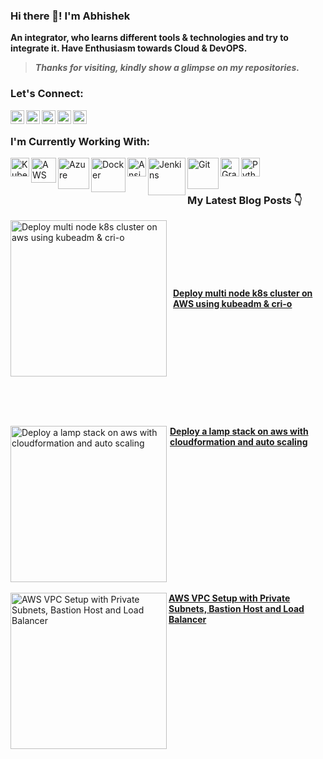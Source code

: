 ### Hi there 👋! I'm Abhishek 

**An integrator, who learns different tools & technologies and try to integrate it. Have Enthusiasm towards Cloud & DevOPS.**

> ***Thanks for visiting, kindly show a glimpse on my repositories.***

### Let's Connect:
[<img align="left" alt="abhi | Github" width="22px" src="https://cdn.jsdelivr.net/npm/simple-icons@v3/icons/github.svg" />][GitHub]
[<img align="left" alt="abhi | LinkedIn" width="22px" src="https://cdn.jsdelivr.net/npm/simple-icons@v3/icons/linkedin.svg" />][LinkedIn]
[<img align="left" alt="abhi | Twitter" width="22px" src="https://cdn.jsdelivr.net/npm/simple-icons@v3/icons/twitter.svg" />][Twitter]
[<img align="left" alt="abhi | Hashnode" width="22px" src="https://cdn.jsdelivr.net/npm/simple-icons@v3/icons/hashnode.svg" />][Hashnode]
<a href="abhishekkumar33118@gmail.com">
  <img align="left" width="22px" src="https://cdn.jsdelivr.net/npm/simple-icons@v3/icons/gmail.svg" />
  
</a>

<br>

### I'm Currently Working With:
<img align="left" alt="Kubernetes" width="30px" src="https://upload.wikimedia.org/wikipedia/commons/thumb/0/00/Kubernetes_%28container_engine%29.png/640px-Kubernetes_%28container_engine%29.png"/>
<img align="left" alt="AWS" width="40px" src="https://upload.wikimedia.org/wikipedia/commons/thumb/9/93/Amazon_Web_Services_Logo.svg/640px-Amazon_Web_Services_Logo.svg.png"/>
<img align="left" alt="Azure" width="50px" src="https://upload.wikimedia.org/wikipedia/commons/thumb/a/a8/Microsoft_Azure_Logo.svg/640px-Microsoft_Azure_Logo.svg.png"/>
<img align="left" alt="Docker" width="55px" src="https://upload.wikimedia.org/wikipedia/commons/7/79/Docker_%28container_engine%29_logo.png"/>
<img align="left" alt="Ansible" width="30px" src="https://upload.wikimedia.org/wikipedia/commons/thumb/2/24/Ansible_logo.svg/640px-Ansible_logo.svg.png"/>
<img align="left" alt="Jenkins" width="60px" src="https://upload.wikimedia.org/wikipedia/commons/thumb/e/e3/Jenkins_logo_with_title.svg/640px-Jenkins_logo_with_title.svg.png"/>
<img align="left" alt="Git" width="50px" src="https://upload.wikimedia.org/wikipedia/commons/thumb/e/e0/Git-logo.svg/640px-Git-logo.svg.png"/>
<img align="left" alt="Grafana" width="30px" src="https://upload.wikimedia.org/wikipedia/commons/thumb/3/3b/Grafana_icon.svg/640px-Grafana_icon.svg.png"/>
<img align="left" alt="Python" width="30px" src="https://upload.wikimedia.org/wikipedia/commons/c/c3/Python-logo-notext.svg"/>
<br><br>

<!--- Links of Social Sites --->

[GitHub]: https://github.com/Abhi03-tech
[LinkedIn]: https://www.linkedin.com/in/abhisheksingh003/
[Twitter]: https://twitter.com/Abhitech03
[Hashnode]: https://hashnode.com/@Abhishek003


### My Latest Blog Posts 👇
<!-- HASHNODE_BLOG:START -->
<p align="left" style="display: flex; align-items: center;">
  <a href="https://abhishek003.hashnode.dev/deploy-multi-node-k8s-cluster-on-aws-using-kubeadm-cri-o">
    <img src="https://cdn.hashnode.com/res/hashnode/image/upload/v1709644075996/dca0680c-a6f8-441d-a73a-d9652e6938d1.png" alt="Deploy multi node k8s cluster on aws using kubeadm & cri-o" width="250px" style="margin-right: 10px;" />
  </a>
  <a href="https://abhishek003.hashnode.dev/deploy-multi-node-k8s-cluster-on-aws-using-kubeadm-cri-o" title="Deploy multi node k8s cluster on AWS using kubeadm & cri-o">
    <strong>Deploy multi node k8s cluster on AWS using kubeadm & cri-o</strong>
  </a>
</p>

<br  clear="left" />
<br />
<br />

<p align="left">
  <a href="https://abhishek003.hashnode.dev/building-a-resilient-lamp-stack-on-aws-with-cloudformation-and-auto-scaling">
    <img src="https://cdn.hashnode.com/res/hashnode/image/upload/v1681220579808/98b08ec2-eba6-41d7-af98-fed885cc965a.jpeg" alt="Deploy a lamp stack on aws with cloudformation and auto scaling" width="250px" style="float: left; margin-right: 5px;" />
  </a>
  <a href="https://abhishek003.hashnode.dev/building-a-resilient-lamp-stack-on-aws-with-cloudformation-and-auto-scaling" title="Deploy a lamp stack on aws with cloudformation and auto
    scaling">
    <strong>Deploy a lamp stack on aws with cloudformation and auto scaling</strong>
  </a>
</p>

<br  clear="left" />
<br />

<div align="left">
<a href="https://abhishek003.hashnode.dev/aws-vpc-setup-with-private-subnets-bastion-host-and-load-balancer"><img src="https://cdn.hashnode.com/res/hashnode/image/upload/v1720430575654/270d09c1-6b24-411a-adfc-bf75d913f3a5.png" alt="AWS VPC Setup with Private Subnets, Bastion Host and Load Balancer" width="250px" align="left" /></a>
<a href="https://abhishek003.hashnode.dev/aws-vpc-setup-with-private-subnets-bastion-host-and-load-balancer" title="AWS VPC Setup with Private Subnets, Bastion Host and Load Balancer"><strong>AWS VPC Setup with Private Subnets, Bastion Host and Load Balancer</strong></a>
</div>

<!-- HASHNODE_BLOG:END -->
